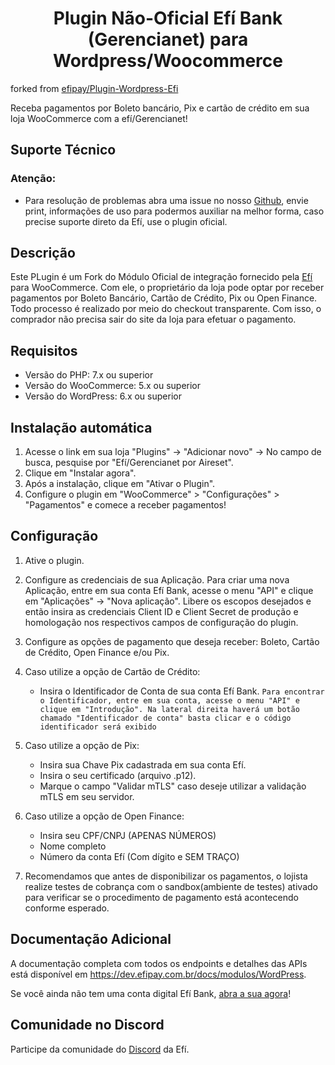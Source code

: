 <h1 align="center">Plugin Não-Oficial Efí Bank (Gerencianet) para Wordpress/Woocommerce</h1>

forked from [efipay/Plugin-Wordpress-Efi](https://github.com/efipay/Plugin-Wordpress-Efi)

Receba pagamentos por Boleto bancário, Pix e cartão de crédito em sua loja WooCommerce com a efí/Gerencianet!

## Suporte Técnico
### Atenção: 
* Para resolução de problemas abra uma issue no nosso [Github](https://github.com/aireset/efi-gerencianet-woocommerce), envie print, informações de uso para podermos auxiliar na melhor forma, caso precise suporte direto da Efí, use o plugin oficial.


## Descrição 

Este PLugin é um Fork do Módulo Oficial de integração fornecido pela [Efí](https://gerencianet.com.br/) para WooCommerce. Com ele, o proprietário da loja pode optar por receber pagamentos por Boleto Bancário, Cartão de Crédito, Pix ou Open Finance. Todo processo é realizado por meio do checkout transparente. Com isso, o comprador não precisa sair do site da loja para efetuar o pagamento.

## Requisitos
* Versão do PHP: 7.x ou superior
* Versão do WooCommerce: 5.x ou superior
* Versão do WordPress: 6.x ou superior

## Instalação automática 

1. Acesse o link em sua loja "Plugins" -> "Adicionar novo" -> No campo de busca, pesquise por "Efí/Gerencianet por Aireset".
2. Clique em "Instalar agora".
4. Após a instalação, clique em "Ativar o Plugin".
5. Configure o plugin em "WooCommerce" > "Configurações" > "Pagamentos"  e comece a receber pagamentos!


## Configuração 

1. Ative o plugin.

2. Configure as credenciais de sua Aplicação. Para criar uma nova Aplicação, entre em sua conta Efí Bank, acesse o menu "API" e clique em "Aplicações" -> "Nova aplicação". Libere os escopos desejados e então insira as credenciais Client ID e Client Secret de produção e homologação nos respectivos campos de configuração do plugin.

3. Configure as opções de pagamento que deseja receber: Boleto, Cartão de Crédito, Open Finance e/ou Pix.

4. Caso utilize a opção de Cartão de Crédito:
   * Insira o Identificador de Conta de sua conta Efí Bank. 
   `Para encontrar o Identificador, entre em sua conta, acesse o menu "API" e clique em "Introdução". Na lateral direita haverá um botão chamado "Identificador de conta" basta clicar e o código identificador será exibido`

5. Caso utilize a opção de Pix:
   * Insira sua Chave Pix cadastrada em sua conta Efí.
   * Insira o seu certificado (arquivo .p12).
   * Marque o campo "Validar mTLS" caso deseje utilizar a validação mTLS em seu servidor.

6. Caso utilize a opção de Open Finance:
   * Insira seu CPF/CNPJ (APENAS NÚMEROS)
   * Nome completo
   * Número da conta Efí (Com dígito e SEM TRAÇO)

7. Recomendamos que antes de disponibilizar os pagamentos, o lojista realize testes de cobrança com o sandbox(ambiente de testes) ativado para verificar se o procedimento de pagamento está acontecendo conforme esperado.

## **Documentação Adicional**

A documentação completa com todos os endpoints e detalhes das APIs está disponível em https://dev.efipay.com.br/docs/modulos/WordPress.

Se você ainda não tem uma conta digital Efí Bank, [abra a sua agora](https://sejaefi.com.br)!

## **Comunidade no Discord**

Participe da comunidade do [Discord](https://comunidade.sejaefi.com.br) da Efí.